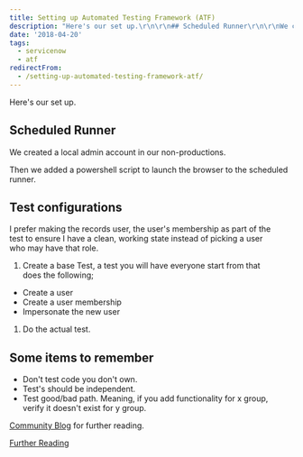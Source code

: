 ```yaml
---
title: Setting up Automated Testing Framework (ATF)
description: "Here's our set up.\r\n\r\n## Scheduled Runner\r\n\r\nWe created a local admin account in our non-productions.\r\n\r\nThen we added a powershell script to launch the brow..."
date: '2018-04-20'
tags:
  - servicenow
  - atf
redirectFrom:
  - /setting-up-automated-testing-framework-atf/
---
```


<!--StartFragment-->

Here's our set up.

## Scheduled Runner

We created a local admin account in our non-productions.

Then we added a powershell script to launch the browser to the scheduled\
runner.

## Test configurations

I prefer making the records user, the user's membership as part of the\
test to ensure I have a clean, working state instead of picking a user\
who may have that role.

1. Create a base Test, a test you will have everyone start from that\
   does the following;

* Create a user
* Create a user membership
* Impersonate the new user

1. Do the actual test.

## Some items to remember

* Don't test code you don't own.
* Test's should be independent.
* Test good/bad path. Meaning, if you add functionality for x group,\
  verify it doesn't exist for y group.

[Community Blog](https://community.servicenow.com/community?id=community_blog&sys_id=1a4e66addbd0dbc01dcaf3231f96192f) for further reading.

[Further Reading](https://www.servicenow.com/content/dam/servicenow-assets/public/en-us/doc-type/other-document/nowforum/sydney/hands-on-lab2-automated-testing-framework.pdf)

<!--EndFragment-->